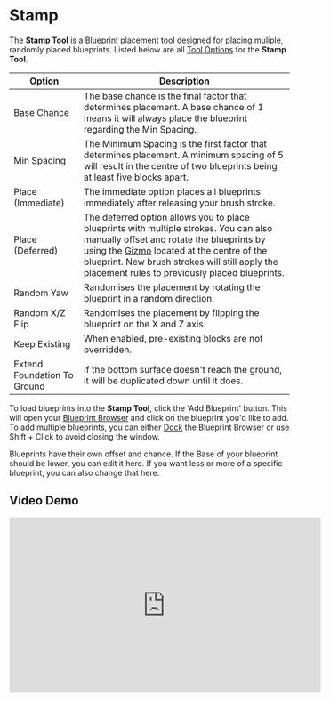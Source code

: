 # Stamp

The **Stamp Tool** is a [Blueprint](/editor/windows/blueprints.md) placement tool designed for placing muliple, randomly placed blueprints. Listed below are all [Tool Options](/editor/windows/tooloptions.md) for the **Stamp Tool**.

| Option                      | Description                                                                                                                                                                                                                                                                                                    |
| --------------------------- | -------------------------------------------------------------------------------------------------------------------------------------------------------------------------------------------------------------------------------------------------------------------------------------------------------------- |
| Base Chance                 | The base chance is the final factor that determines placement. A base chance of 1 means it will always place the blueprint regarding the Min Spacing.                                                                                                                                                          |
| Min Spacing                 | The Minimum Spacing is the first factor that determines placement. A minimum spacing of 5 will result in the centre of two blueprints being at least five blocks apart.                                                                                                                                        |
| Place (Immediate)           | The immediate option places all blueprints immediately after releasing your brush stroke.                                                                                                                                                                                                                      |
| Place (Deferred)            | The deferred option allows you to place blueprints with multiple strokes. You can also manually offset and rotate the blueprints by using the [Gizmo](/editor/gizmos.md) located at the centre of the blueprint. New brush strokes will still apply the placement rules to previously placed blueprints.       |
| Random Yaw                  | Randomises the placement by rotating the blueprint in a random direction.                                                                                                                                                                                                                                      |
| Random X/Z Flip             | Randomises the placement by flipping the blueprint on the X and Z axis.                                                                                                                                                                                                                                        |
| Keep Existing               | When enabled, pre-existing blocks are not overridden.                                                                                                                                                                                                                                                          |
| Extend Foundation To Ground | If the bottom surface doesn't reach the ground, it will be duplicated down until it does.                                                                                                                                                                                                                      |

To load blueprints into the **Stamp Tool**, click the 'Add Blueprint' button. This will open your [Blueprint Browser](/editor/windows/blueprints.md#Blueprint_Browser) and click on the blueprint you'd like to add. To add multiple blueprints, you can either [Dock](/editor/windows/intro.md#Docking) the Blueprint Browser or use Shift + Click to avoid closing the window.

Blueprints have their own offset and chance. If the Base of your blueprint should be lower, you can edit it here. If you want less or more of a specific blueprint, you can also change that here. 

## Video Demo

<iframe width="560" height="315" src="https://www.youtube.com/embed/Vf4urSRSkdw?si=BQsjUDd7ZMWs4oNV" title="YouTube video player" frameborder="0" allow="accelerometer; autoplay; clipboard-write; encrypted-media; gyroscope; picture-in-picture; web-share" referrerpolicy="strict-origin-when-cross-origin" allowfullscreen></iframe>